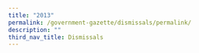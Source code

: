 ```yaml
---
title: "2013"
permalink: /government-gazette/dismissals/permalink/
description: ""
third_nav_title: Dismissals
---
```

